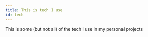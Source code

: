 ```yaml
---
title: This is tech I use
id: tech
---
```

This is some (but not all) of the tech I use in my personal projects